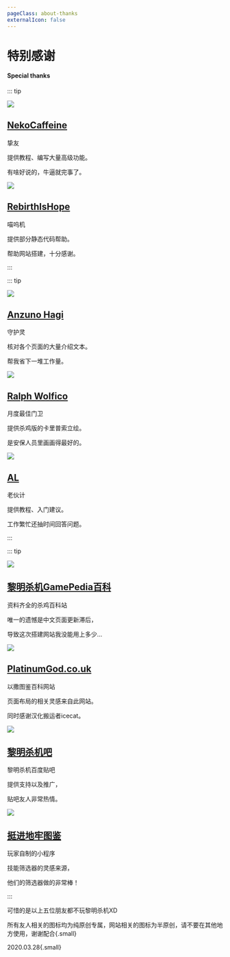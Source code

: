 ```yaml
---
pageClass: about-thanks
externalIcon: false
---
```


# 特别感谢

#### Special thanks

::: tip
<div class="thx-card">

![](/images/about/thx/NekoCaffeine.png)

## [NekoCaffeine](https://github.com/NekoCaffeine)

挚友

提供教程、编写大量高级功能。

有啥好说的，牛逼就完事了。
</div>
<div class="thx-card">

![](/images/about/thx/meow.png)

## [RebirthIsHope](https://space.bilibili.com/882368)

喵呜机

提供部分静态代码帮助。

帮助网站搭建，十分感谢。
</div>
:::

::: tip
<div class="thx-card">

![](/images/about/thx/fox.png)

## [Anzuno Hagi](https://space.bilibili.com/7835942)

守护灵

核对各个页面的大量介绍文本。

帮我省下一堆工作量。
</div>
<div class="thx-card">

![](/images/about/thx/ralph.png)

## [Ralph Wolfico](https://space.bilibili.com/939145)

月度最佳门卫

提供杀鸡版的卡里普索立绘。

是安保人员里画画得最好的。
</div>
<div class="thx-card">

![](/images/about/thx/AL.png)

## [AL](https://github.com/alalphabet)

老伙计

提供教程、入门建议。

工作繁忙还抽时间回答问题。
</div>
:::

::: tip
<div class="thx-card">

![](/images/about/thx/GPwiki.png)

## [黎明杀机GamePedia百科](https://deadbydaylight.gamepedia.com/)

资料齐全的杀鸡百科站

唯一的遗憾是中文页面更新滞后，

导致这次搭建网站我没能用上多少...
</div>
<div class="thx-card">

![](/images/about/thx/platinumgod.png)

## [PlatinumGod.co.uk](https://platinumgod.co.uk/)

以撒图鉴百科网站

页面布局的相关灵感来自此网站。

同时感谢汉化搬运者icecat。
</div>
<div class="thx-card">

![](/images/about/thx/tieBa.png)

## [黎明杀机吧](https://tieba.baidu.com/f?kw=%E9%BB%8E%E6%98%8E%E6%9D%80%E6%9C%BA&ie=utf-8)

黎明杀机百度贴吧

提供支持以及推广，

贴吧友人非常热情。
</div>
<div class="thx-card">

![](/images/about/thx/ETGwiki.png)

## [挺进地牢图鉴](https://tieba.baidu.com/f?kw=%E6%8C%BA%E8%BF%9B%E5%9C%B0%E7%89%A2&ie=utf-8)

玩家自制的小程序

技能筛选器的灵感来源，

他们的筛选器做的非常棒！
</div>
:::

可惜的是以上五位朋友都不玩黎明杀机XD

所有友人相关的图标均为纯原创专属，网站相关的图标为半原创，请不要在其他地方使用，谢谢配合{.small}

2020.03.28{.small}